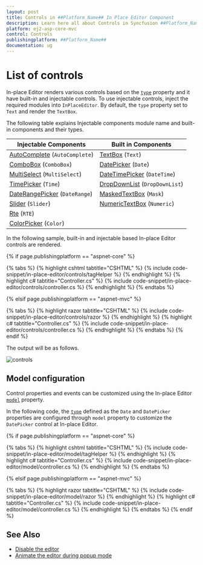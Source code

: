 ```yaml
---
layout: post
title: Controls in ##Platform_Name## In Place Editor Component
description: Learn here all about Controls in Syncfusion ##Platform_Name## In Place Editor component and more.
platform: ej2-asp-core-mvc
control: Controls
publishingplatform: ##Platform_Name##
documentation: ug
---
```



# List of controls

In-place Editor renders various controls based on the [`type`](https://help.syncfusion.com/cr/aspnetcore-js2/Syncfusion.EJ2.InPlaceEditor.InPlaceEditor.html#Syncfusion_EJ2_InPlaceEditor_InPlaceEditor_Type) property and it have built-in and injectable controls. To use injectable controls, inject the required modules into `InPlaceEditor`. By default, the `type` property set to `Text` and render the `TextBox`.

The following table explains Injectable components module name and built-in components and their types.

| **Injectable Components** | **Built in Components** |
|-----------------------|---------------------|
| [AutoComplete](../auto-complete/)  (`AutoComplete`)        | [TextBox](../textbox/)  (`Text`)             |
| [ComboBox](../combo-box/)  (`ComboBox`)              | [DatePicker](../datepicker/)  (`Date`)        |
| [MultiSelect](../multi-select/)   (`MultiSelect`)        | [DateTimePicker](../datetimepicker/)   (`DateTime`)     |
| [TimePicker](../timepicker/)   (`Time`)         | [DropDownList](../drop-down-list/)  (`DropDownList`)      |
| [DateRangePicker](../daterangepicker/)   (`DateRange`)       | [MaskedTextBox](../maskedtextbox/)   (`Mask`)      |
| [Slider](../slider/)   (`Slider`)             | [NumericTextBox](../numerictextbox/)   (`Numeric`)    |
| [Rte](../rich-text-editor/)     (`RTE`)              |                     |
| [ColorPicker](../color-picker/)    (`Color`)       |                     |

In the following sample, built-in and injectable based In-place Editor controls are rendered.

{% if page.publishingplatform == "aspnet-core" %}

{% tabs %}
{% highlight cshtml tabtitle="CSHTML" %}
{% include code-snippet/in-place-editor/controls/tagHelper %}
{% endhighlight %}
{% highlight c# tabtitle="Controller.cs" %}
{% include code-snippet/in-place-editor/controls/controller.cs %}
{% endhighlight %}
{% endtabs %}

{% elsif page.publishingplatform == "aspnet-mvc" %}

{% tabs %}
{% highlight razor tabtitle="CSHTML" %}
{% include code-snippet/in-place-editor/controls/razor %}
{% endhighlight %}
{% highlight c# tabtitle="Controller.cs" %}
{% include code-snippet/in-place-editor/controls/controller.cs %}
{% endhighlight %}
{% endtabs %}
{% endif %}



The output will be as follows.

![controls](./images/controls.PNG)

## Model configuration

Control properties and events can be customized using the In-place Editor [`model`](https://help.syncfusion.com/cr/aspnetcore-js2/Syncfusion.EJ2.InPlaceEditor.InPlaceEditor.html#Syncfusion_EJ2_InPlaceEditor_InPlaceEditor_Model) property.

In the following code, the [`type`](https://help.syncfusion.com/cr/aspnetcore-js2/Syncfusion.EJ2.InPlaceEditor.InPlaceEditor.html#Syncfusion_EJ2_InPlaceEditor_InPlaceEditor_Type) defined as the `Date` and `DatePicker` properties are configured through `model` property to customize the `DatePicker` control at In-place Editor.

{% if page.publishingplatform == "aspnet-core" %}

{% tabs %}
{% highlight cshtml tabtitle="CSHTML" %}
{% include code-snippet/in-place-editor/model/tagHelper %}
{% endhighlight %}
{% highlight c# tabtitle="Controller.cs" %}
{% include code-snippet/in-place-editor/model/controller.cs %}
{% endhighlight %}
{% endtabs %}

{% elsif page.publishingplatform == "aspnet-mvc" %}

{% tabs %}
{% highlight razor tabtitle="CSHTML" %}
{% include code-snippet/in-place-editor/model/razor %}
{% endhighlight %}
{% highlight c# tabtitle="Controller.cs" %}
{% include code-snippet/in-place-editor/model/controller.cs %}
{% endhighlight %}
{% endtabs %}
{% endif %}



## See Also

* [Disable the editor](./how-to/disable-edit-mode/)
* [Animate the editor during popup mode](./how-to/custom-animation/)
